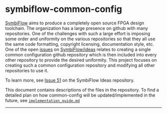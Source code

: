 # symbiflow-common-config

[SymbiFlow](https://symbiflow.github.io/) aims to produce a completely open source FPGA design toolchain. The organization has a large presence on github with many repositories.  One of the challenges with such a large effort is imposing some order and uniformity on the various repositories so that they all use the same code formatting, copyright licensing, documentation style, etc.  One of the open [issues](https://github.com/SymbiFlow/ideas/issues/51) on [SymbiFlow/ideas](https://github.com/SymbiFlow/ideas) relates to creating a single common configuration github repository which is then included into every other repository to provide the desired uniformity.  This project focuses on creating such a common configuration repository and modifying all other repositories to use it.

To learn more, see [Issue 51](https://github.com/SymbiFlow/ideas/issues/51) on the SymbiFlow Ideas repository.

This document contains descriptions of the files in the repository. To find a detailed plan on how common-config will be updated/implemented in the future, see [`implementation_guide.md`](implementation_guide.md)

---

